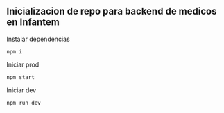 ## Inicializacion de repo para backend de medicos en Infantem

Instalar dependencias
```
npm i
```

Iniciar prod
```
npm start
```

Iniciar dev
```
npm run dev
```